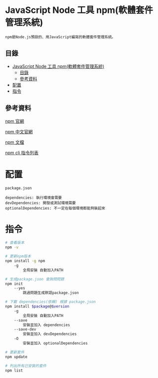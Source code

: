 # JavaScript Node 工具 npm(軟體套件管理系統)

```
npm是Node.js預設的、用JavaScript編寫的軟體套件管理系統。
```

## 目錄

- [JavaScript Node 工具 npm(軟體套件管理系統)](#javascript-node-工具-npm軟體套件管理系統)
	- [目錄](#目錄)
	- [參考資料](#參考資料)
- [配置](#配置)
- [指令](#指令)

## 參考資料

[npm 官網](https://www.npmjs.com/)

[npm 中文官網](https://www.npmjs.cn/)

[npm 文檔](https://docs.npmjs.com/)

[npm cli 指令列表](https://docs.npmjs.com/cli/v8/commands)

# 配置

`package.json`

```
dependencies: 執行環境會需要
devDependencies: 開發或測試環境需要
optionalDependencies: 不一定在每個環境都能夠裝起來
```

# 指令

```bash
# 查看版本
npm -v

# 更新npm版本
npm install -g npm
	-g
		全局安裝 自動加入PATH

# 生成package.json 會詢問問題
npm init
	--yes
		跳過問題生成默認package.json

# 下載 dependencies(依賴) 根據 package.json
npm install $package@$version
	-g
		全局安裝 自動加入PATH
	--save
		安裝並加入 dependencies
	--save-dev
		安裝並加入 devDependencies
	-O
		安裝並加入 optionalDependencies

# 更新套件
npm update

# 列出所有已安裝的套件
npm list
```
